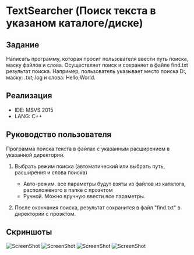 # TextSearcher (Поиск текста в указаном каталоге/диске)

## Задание
Написать программу, которая просит пользователя ввести путь поиска, маску файлов и слова.
Осуществляет поиск и сохраняет в файле find.txt результат поиска.
Например, пользователь указывает место поиска D:\, маску: *.txt;*.log и слова: Hello;World.

## Реализация
* IDE: MSVS 2015
* LANG: C++

## Руководство пользователя
Программа поиска текста в файлах с указанным расширением в указанной директории.

1. Выбрать режим поиска (автоматический или выбрать путь, расширения и слова поиска)
   * Авто-режим. все параметры будут взяты из файлов из каталога, расположеного в папке с проэктом
   * Ручной. Можно вручную ввести все параметры.

2. После окончания поиска, результат сохранится в файл "find.txt" в директории с проэктом.

## Скриншоты
![ScreenShot](https://raw.github.com/insendend/Testing/master/TextSearcher/hmSearch/screenshots/scrn1.jpg)
![ScreenShot](https://raw.github.com/insendend/Testing/master/TextSearcher/hmSearch/screenshots/scrn2.jpg)
![ScreenShot](https://raw.github.com/insendend/Testing/master/TextSearcher/hmSearch/screenshots/scrn3.jpg)
![ScreenShot](https://raw.github.com/insendend/Testing/master/TextSearcher/hmSearch/screenshots/scrn4.jpg)
